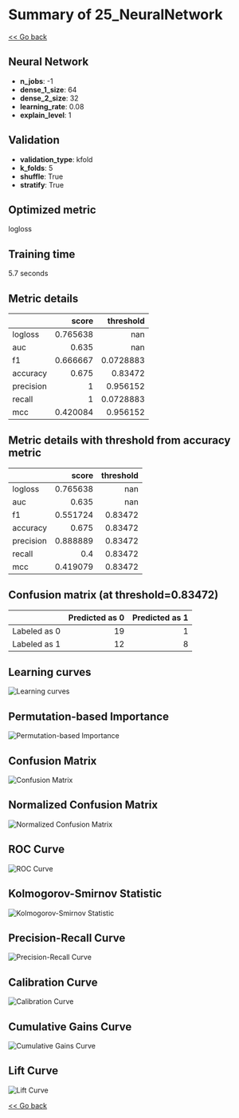 # Summary of 25_NeuralNetwork

[<< Go back](../README.md)


## Neural Network
- **n_jobs**: -1
- **dense_1_size**: 64
- **dense_2_size**: 32
- **learning_rate**: 0.08
- **explain_level**: 1

## Validation
 - **validation_type**: kfold
 - **k_folds**: 5
 - **shuffle**: True
 - **stratify**: True

## Optimized metric
logloss

## Training time

5.7 seconds

## Metric details
|           |    score |   threshold |
|:----------|---------:|------------:|
| logloss   | 0.765638 | nan         |
| auc       | 0.635    | nan         |
| f1        | 0.666667 |   0.0728883 |
| accuracy  | 0.675    |   0.83472   |
| precision | 1        |   0.956152  |
| recall    | 1        |   0.0728883 |
| mcc       | 0.420084 |   0.956152  |


## Metric details with threshold from accuracy metric
|           |    score |   threshold |
|:----------|---------:|------------:|
| logloss   | 0.765638 |   nan       |
| auc       | 0.635    |   nan       |
| f1        | 0.551724 |     0.83472 |
| accuracy  | 0.675    |     0.83472 |
| precision | 0.888889 |     0.83472 |
| recall    | 0.4      |     0.83472 |
| mcc       | 0.419079 |     0.83472 |


## Confusion matrix (at threshold=0.83472)
|              |   Predicted as 0 |   Predicted as 1 |
|:-------------|-----------------:|-----------------:|
| Labeled as 0 |               19 |                1 |
| Labeled as 1 |               12 |                8 |

## Learning curves
![Learning curves](learning_curves.png)

## Permutation-based Importance
![Permutation-based Importance](permutation_importance.png)
## Confusion Matrix

![Confusion Matrix](confusion_matrix.png)


## Normalized Confusion Matrix

![Normalized Confusion Matrix](confusion_matrix_normalized.png)


## ROC Curve

![ROC Curve](roc_curve.png)


## Kolmogorov-Smirnov Statistic

![Kolmogorov-Smirnov Statistic](ks_statistic.png)


## Precision-Recall Curve

![Precision-Recall Curve](precision_recall_curve.png)


## Calibration Curve

![Calibration Curve](calibration_curve_curve.png)


## Cumulative Gains Curve

![Cumulative Gains Curve](cumulative_gains_curve.png)


## Lift Curve

![Lift Curve](lift_curve.png)



[<< Go back](../README.md)
